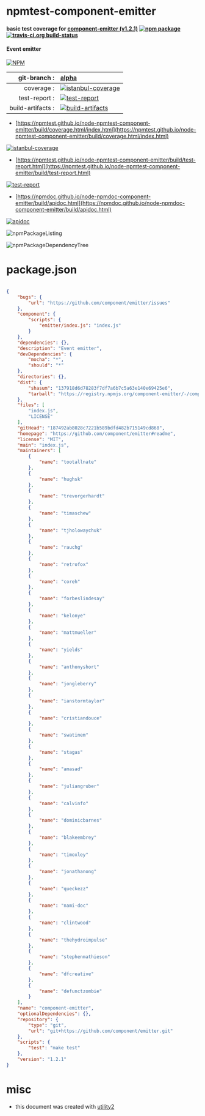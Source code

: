 # npmtest-component-emitter

#### basic test coverage for  [component-emitter (v1.2.1)](https://github.com/component/emitter#readme)  [![npm package](https://img.shields.io/npm/v/npmtest-component-emitter.svg?style=flat-square)](https://www.npmjs.org/package/npmtest-component-emitter) [![travis-ci.org build-status](https://api.travis-ci.org/npmtest/node-npmtest-component-emitter.svg)](https://travis-ci.org/npmtest/node-npmtest-component-emitter)

#### Event emitter

[![NPM](https://nodei.co/npm/component-emitter.png?downloads=true&downloadRank=true&stars=true)](https://www.npmjs.com/package/component-emitter)

| git-branch : | [alpha](https://github.com/npmtest/node-npmtest-component-emitter/tree/alpha)|
|--:|:--|
| coverage : | [![istanbul-coverage](https://npmtest.github.io/node-npmtest-component-emitter/build/coverage.badge.svg)](https://npmtest.github.io/node-npmtest-component-emitter/build/coverage.html/index.html)|
| test-report : | [![test-report](https://npmtest.github.io/node-npmtest-component-emitter/build/test-report.badge.svg)](https://npmtest.github.io/node-npmtest-component-emitter/build/test-report.html)|
| build-artifacts : | [![build-artifacts](https://npmtest.github.io/node-npmtest-component-emitter/glyphicons_144_folder_open.png)](https://github.com/npmtest/node-npmtest-component-emitter/tree/gh-pages/build)|

- [https://npmtest.github.io/node-npmtest-component-emitter/build/coverage.html/index.html](https://npmtest.github.io/node-npmtest-component-emitter/build/coverage.html/index.html)

[![istanbul-coverage](https://npmtest.github.io/node-npmtest-component-emitter/build/screenCapture.buildCi.browser.%252Ftmp%252Fbuild%252Fcoverage.lib.html.png)](https://npmtest.github.io/node-npmtest-component-emitter/build/coverage.html/index.html)

- [https://npmtest.github.io/node-npmtest-component-emitter/build/test-report.html](https://npmtest.github.io/node-npmtest-component-emitter/build/test-report.html)

[![test-report](https://npmtest.github.io/node-npmtest-component-emitter/build/screenCapture.buildCi.browser.%252Ftmp%252Fbuild%252Ftest-report.html.png)](https://npmtest.github.io/node-npmtest-component-emitter/build/test-report.html)

- [https://npmdoc.github.io/node-npmdoc-component-emitter/build/apidoc.html](https://npmdoc.github.io/node-npmdoc-component-emitter/build/apidoc.html)

[![apidoc](https://npmdoc.github.io/node-npmdoc-component-emitter/build/screenCapture.buildCi.browser.%252Ftmp%252Fbuild%252Fapidoc.html.png)](https://npmdoc.github.io/node-npmdoc-component-emitter/build/apidoc.html)

![npmPackageListing](https://npmtest.github.io/node-npmtest-component-emitter/build/screenCapture.npmPackageListing.svg)

![npmPackageDependencyTree](https://npmtest.github.io/node-npmtest-component-emitter/build/screenCapture.npmPackageDependencyTree.svg)



# package.json

```json

{
    "bugs": {
        "url": "https://github.com/component/emitter/issues"
    },
    "component": {
        "scripts": {
            "emitter/index.js": "index.js"
        }
    },
    "dependencies": {},
    "description": "Event emitter",
    "devDependencies": {
        "mocha": "*",
        "should": "*"
    },
    "directories": {},
    "dist": {
        "shasum": "137918d6d78283f7df7a6b7c5a63e140e69425e6",
        "tarball": "https://registry.npmjs.org/component-emitter/-/component-emitter-1.2.1.tgz"
    },
    "files": [
        "index.js",
        "LICENSE"
    ],
    "gitHead": "187492ab8028c7221b589bdfd482b715149cd868",
    "homepage": "https://github.com/component/emitter#readme",
    "license": "MIT",
    "main": "index.js",
    "maintainers": [
        {
            "name": "tootallnate"
        },
        {
            "name": "hughsk"
        },
        {
            "name": "trevorgerhardt"
        },
        {
            "name": "timaschew"
        },
        {
            "name": "tjholowaychuk"
        },
        {
            "name": "rauchg"
        },
        {
            "name": "retrofox"
        },
        {
            "name": "coreh"
        },
        {
            "name": "forbeslindesay"
        },
        {
            "name": "kelonye"
        },
        {
            "name": "mattmueller"
        },
        {
            "name": "yields"
        },
        {
            "name": "anthonyshort"
        },
        {
            "name": "jongleberry"
        },
        {
            "name": "ianstormtaylor"
        },
        {
            "name": "cristiandouce"
        },
        {
            "name": "swatinem"
        },
        {
            "name": "stagas"
        },
        {
            "name": "amasad"
        },
        {
            "name": "juliangruber"
        },
        {
            "name": "calvinfo"
        },
        {
            "name": "dominicbarnes"
        },
        {
            "name": "blakeembrey"
        },
        {
            "name": "timoxley"
        },
        {
            "name": "jonathanong"
        },
        {
            "name": "queckezz"
        },
        {
            "name": "nami-doc"
        },
        {
            "name": "clintwood"
        },
        {
            "name": "thehydroimpulse"
        },
        {
            "name": "stephenmathieson"
        },
        {
            "name": "dfcreative"
        },
        {
            "name": "defunctzombie"
        }
    ],
    "name": "component-emitter",
    "optionalDependencies": {},
    "repository": {
        "type": "git",
        "url": "git+https://github.com/component/emitter.git"
    },
    "scripts": {
        "test": "make test"
    },
    "version": "1.2.1"
}
```



# misc
- this document was created with [utility2](https://github.com/kaizhu256/node-utility2)
